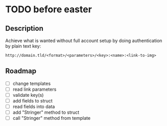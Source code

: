 # TODO before easter

## Description

Achieve what is wanted without full account setup by doing
authentication by plain text key:

```
http://domain.tld/<format>/<parameters>/<key>:<name>:<link-to-img>
```

## Roadmap

- [ ] change templates
- [ ] read link parameters
- [ ] validate key(s)
- [ ] add fields to struct
- [ ] read fields into data
- [ ] add "Stringer" method to struct
- [ ] call "Stringer" method from template
